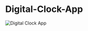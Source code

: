# Digital-Clock-App
![Digital Clock App](https://github.com/Ayoub-EDAHLOULI/Digital-Clock-App/assets/79193310/7d7ac7d3-f883-4c60-b05d-d26b6055aa1d)
